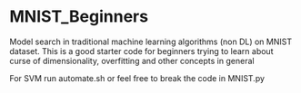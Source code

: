 # MNIST_Beginners
Model search in traditional machine learning algorithms (non DL) on MNIST dataset. This is a good starter code for beginners trying to learn about curse of dimensionality, overfitting and other concepts in general

For SVM run automate.sh or feel free to break the code in MNIST.py